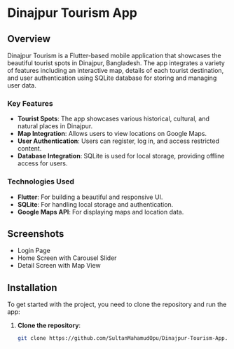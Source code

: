 # Dinajpur Tourism App

## Overview

Dinajpur Tourism is a Flutter-based mobile application that showcases the beautiful tourist spots in Dinajpur, Bangladesh. The app integrates a variety of features including an interactive map, details of each tourist destination, and user authentication using SQLite database for storing and managing user data.

### Key Features
- **Tourist Spots**: The app showcases various historical, cultural, and natural places in Dinajpur.
- **Map Integration**: Allows users to view locations on Google Maps.
- **User Authentication**: Users can register, log in, and access restricted content.
- **Database Integration**: SQLite is used for local storage, providing offline access for users.
  
### Technologies Used
- **Flutter**: For building a beautiful and responsive UI.
- **SQLite**: For handling local storage and authentication.
- **Google Maps API**: For displaying maps and location data.
  
## Screenshots
- Login Page
- Home Screen with Carousel Slider
- Detail Screen with Map View
  
## Installation

To get started with the project, you need to clone the repository and run the app:

1. **Clone the repository**:
   ```bash
   git clone https://github.com/SultanMahamudOpu/Dinajpur-Tourism-App.git
